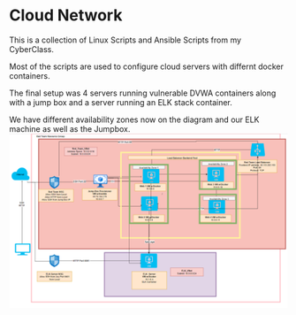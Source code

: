 # Cloud Network
This is a collection of Linux Scripts and Ansible Scripts from my CyberClass.

Most of the scripts are used to configure cloud servers with differnt docker containers.

The final setup was 4 servers running vulnerable DVWA containers along with a jump box and a server running an ELK stack container.

We have different availability zones now on the diagram and our ELK machine as well as the Jumpbox.
![](diagrams/FinalProject1SnippedComplete.PNG)
